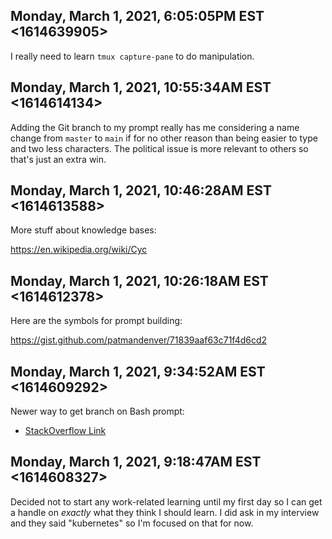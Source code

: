 ## Monday, March 1, 2021, 6:05:05PM EST <1614639905>

I really need to learn `tmux capture-pane` to do manipulation.

## Monday, March 1, 2021, 10:55:34AM EST <1614614134>

Adding the Git branch to my prompt really has me considering a name
change from `master` to `main` if for no other reason than being easier
to type and two less characters. The political issue is more relevant to
others so that's just an extra win.

## Monday, March 1, 2021, 10:46:28AM EST <1614613588>

More stuff about knowledge bases:

<https://en.wikipedia.org/wiki/Cyc>

## Monday, March 1, 2021, 10:26:18AM EST <1614612378>

Here are the symbols for prompt building:

<https://gist.github.com/patmandenver/71839aaf63c71f4d6cd2>

## Monday, March 1, 2021, 9:34:52AM EST <1614609292>

Newer way to get branch on Bash prompt:

* [StackOverflow
  Link](https://stackoverflow.com/questions/15883416/adding-git-branch-on-the-bash-command-prompt)

## Monday, March 1, 2021, 9:18:47AM EST <1614608327>

Decided not to start any work-related learning until my first day so I
can get a handle on *exactly* what they think I should learn. I did ask
in my interview and they said "kubernetes" so I'm focused on that for
now.

